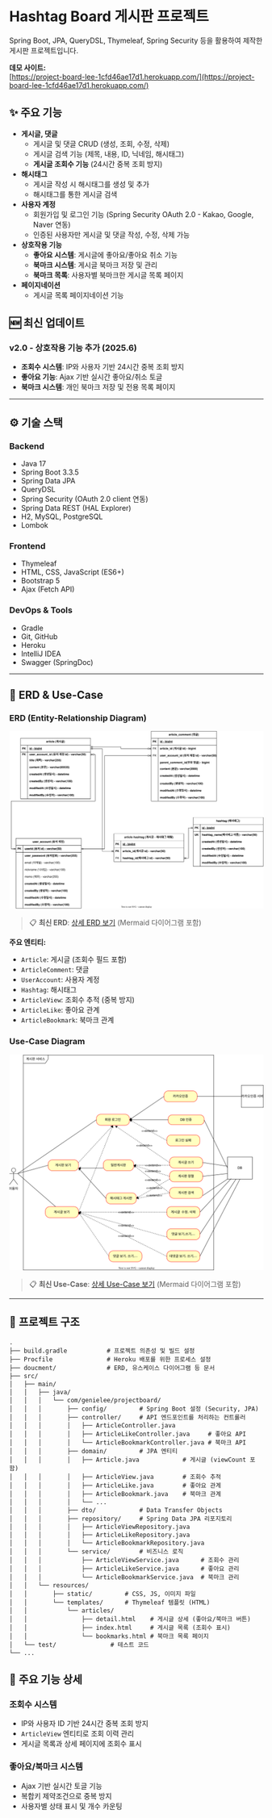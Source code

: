 # Hashtag Board 게시판 프로젝트

Spring Boot, JPA, QueryDSL, Thymeleaf, Spring Security 등을 활용하여 제작한 게시판 프로젝트입니다.

**데모 사이트:**  
[https://project-board-lee-1cfd46ae17d1.herokuapp.com/](https://project-board-lee-1cfd46ae17d1.herokuapp.com/)

## ✨ 주요 기능

- **게시글, 댓글**
  - 게시글 및 댓글 CRUD (생성, 조회, 수정, 삭제)
  - 게시글 검색 기능 (제목, 내용, ID, 닉네임, 해시태그)
  - **게시글 조회수 기능** (24시간 중복 조회 방지)
- **해시태그**
  - 게시글 작성 시 해시태그를 생성 및 추가
  - 해시태그를 통한 게시글 검색
- **사용자 계정**
  - 회원가입 및 로그인 기능 (Spring Security OAuth 2.0 - Kakao, Google, Naver 연동)
  - 인증된 사용자만 게시글 및 댓글 작성, 수정, 삭제 가능
- **상호작용 기능**
  - **좋아요 시스템**: 게시글에 좋아요/좋아요 취소 기능
  - **북마크 시스템**: 게시글 북마크 저장 및 관리
  - **북마크 목록**: 사용자별 북마크한 게시글 목록 페이지
- **페이지네이션**
  - 게시글 목록 페이지네이션 기능

## 🆕 최신 업데이트

### v2.0 - 상호작용 기능 추가 (2025.6)

- **조회수 시스템**: IP와 사용자 기반 24시간 중복 조회 방지
- **좋아요 기능**: Ajax 기반 실시간 좋아요/취소 토글
- **북마크 시스템**: 개인 북마크 저장 및 전용 목록 페이지

---

## ⚙️ 기술 스택

### Backend

- Java 17
- Spring Boot 3.3.5
- Spring Data JPA
- QueryDSL
- Spring Security (OAuth 2.0 client 연동)
- Spring Data REST (HAL Explorer)
- H2, MySQL, PostgreSQL
- Lombok

### Frontend

- Thymeleaf
- HTML, CSS, JavaScript (ES6+)
- Bootstrap 5
- Ajax (Fetch API)

### DevOps & Tools

- Gradle
- Git, GitHub
- Heroku
- IntelliJ IDEA
- Swagger (SpringDoc)

---

## 📝 ERD & Use-Case

### ERD (Entity-Relationship Diagram)

![ERD](doucment/project-board-erd.svg)

> 📋 **최신 ERD**: [상세 ERD 보기](doucment/project-board-erd.md) (Mermaid 다이어그램 포함)

**주요 엔티티:**

- `Article`: 게시글 (조회수 필드 포함)
- `ArticleComment`: 댓글
- `UserAccount`: 사용자 계정
- `Hashtag`: 해시태그
- `ArticleView`: 조회수 추적 (중복 방지)
- `ArticleLike`: 좋아요 관계
- `ArticleBookmark`: 북마크 관계

### Use-Case Diagram

![Use-Case](doucment/use-case.svg)

> 📋 **최신 Use-Case**: [상세 Use-Case 보기](doucment/use-case.md) (Mermaid 다이어그램 포함)

---

## 📁 프로젝트 구조

```
.
├── build.gradle           # 프로젝트 의존성 및 빌드 설정
├── Procfile               # Heroku 배포를 위한 프로세스 설정
├── doucment/              # ERD, 유스케이스 다이어그램 등 문서
├── src/
│   ├── main/
│   │   ├── java/
│   │   │   └── com/genielee/projectboard/
│   │   │       ├── config/         # Spring Boot 설정 (Security, JPA)
│   │   │       ├── controller/     # API 엔드포인트를 처리하는 컨트롤러
│   │   │       │   ├── ArticleController.java
│   │   │       │   ├── ArticleLikeController.java     # 좋아요 API
│   │   │       │   └── ArticleBookmarkController.java # 북마크 API
│   │   │       ├── domain/         # JPA 엔티티
│   │   │       │   ├── Article.java            # 게시글 (viewCount 포함)
│   │   │       │   ├── ArticleView.java        # 조회수 추적
│   │   │       │   ├── ArticleLike.java        # 좋아요 관계
│   │   │       │   ├── ArticleBookmark.java    # 북마크 관계
│   │   │       │   └── ...
│   │   │       ├── dto/            # Data Transfer Objects
│   │   │       ├── repository/     # Spring Data JPA 리포지토리
│   │   │       │   ├── ArticleViewRepository.java
│   │   │       │   ├── ArticleLikeRepository.java
│   │   │       │   └── ArticleBookmarkRepository.java
│   │   │       └── service/        # 비즈니스 로직
│   │   │           ├── ArticleViewService.java      # 조회수 관리
│   │   │           ├── ArticleLikeService.java      # 좋아요 관리
│   │   │           └── ArticleBookmarkService.java  # 북마크 관리
│   │   └── resources/
│   │       ├── static/         # CSS, JS, 이미지 파일
│   │       └── templates/      # Thymeleaf 템플릿 (HTML)
│   │           └── articles/
│   │               ├── detail.html    # 게시글 상세 (좋아요/북마크 버튼)
│   │               ├── index.html     # 게시글 목록 (조회수 표시)
│   │               └── bookmarks.html # 북마크 목록 페이지
│   └── test/               # 테스트 코드
└── ...
```

## 🎯 주요 기능 상세

### 조회수 시스템

- IP와 사용자 ID 기반 24시간 중복 조회 방지
- `ArticleView` 엔티티로 조회 이력 관리
- 게시글 목록과 상세 페이지에 조회수 표시

### 좋아요/북마크 시스템

- Ajax 기반 실시간 토글 기능
- 복합키 제약조건으로 중복 방지
- 사용자별 상태 표시 및 개수 카운팅

